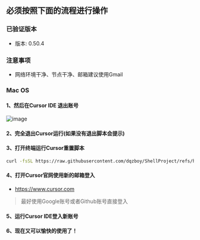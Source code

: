 ## 必须按照下面的流程进行操作

### 已验证版本
- 版本: 0.50.4

### 注意事项
- 网络环境干净、节点干净、邮箱建议使用Gmail

### Mac OS

#### 1、然后在Cursor IDE 退出账号
![image](https://github.com/user-attachments/assets/812fd1e9-98d1-46ba-b3f9-6b4f2a40ce10)

#### 2、完全退出Cursor运行(如果没有退出脚本会提示)

#### 3、打开终端运行Cursor重置脚本

```bash
curl -fsSL https://raw.githubusercontent.com/dqzboy/ShellProject/refs/heads/main/Cursor_Reset/Cursor_Reset_Mac.sh | bash
```

#### 4、打开Cursor官网使用新的邮箱登入
- https://www.cursor.com
> 最好使用Google账号或者Github账号直接登入

#### 5、运行Cursor IDE登入新账号

#### 6、现在又可以愉快的使用了！
